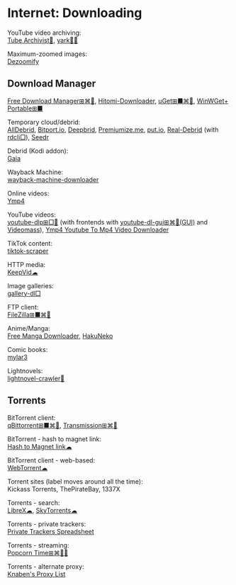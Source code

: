 # Internet: Downloading

YouTube video archiving:  
[Tube Archivist💾](https://www.tubearchivist.com/),
[yark💾🐍](https://pypi.org/project/yark/)

Maximum-zoomed images:  
[Dezoomify](https://dezoomify.ophir.dev/)

## Download Manager

[Free Download Manager⊞⌘🐧](https://www.freedownloadmanager.org/),
[Hitomi-Downloader](https://github.com/KurtBestor/Hitomi-Downloader),
[uGet⊞■⌘🐧](https://ugetdm.com/),
[WinWGet+ Portable⊞■](https://portableapps.com/apps/internet/winwget_portable)

Temporary cloud/debrid:  
[AllDebrid](https://alldebrid.com/),
[Bitport.io](https://bitport.io/),
[Deepbrid](https://www.deepbrid.com/),
[Premiumize.me](https://www.premiumize.me/),
[put.io](https://put.io/),
[Real-Debrid](https://real-debrid.com/) (with [rdcli□](https://github.com/johackim/rdcli)),
[Seedr](https://www.seedr.cc/)

Debrid (Kodi addon):  
[Gaia](https://gaiakodi.com/)

Wayback Machine:  
[wayback-machine-downloader](https://github.com/hartator/wayback-machine-downloader)

Online videos:  
[Ymp4](https://ymp4.download/en57/supported/)

YouTube videos:  
[youtube-dlp⊞□🐧](https://github.com/yt-dlp/yt-dlp) (with frontends with [youtube-dl-gui⊞⌘🐧(GUI)](https://github.com/jely2002/youtube-dl-gui) and [Videomass](https://jeanslack.github.io/Videomass/)),
[Ymp4 Youtube To Mp4 Video Downloader](https://ymp4.download/)

TikTok content:  
[tiktok-scraper](https://github.com/drawrowfly/tiktok-scraper)

HTTP media:  
[KeepVid☁](https://keepvid.com/)

Image galleries:  
[gallery-dl□](https://github.com/mikf/gallery-dl)

FTP client:  
[FileZilla⊞■⌘🐧](https://filezilla-project.org/)

Anime/Manga:  
[Free Manga Downloader](https://sourceforge.net/projects/fmd/),
[HakuNeko](https://hakuneko.download/)

Comic books:  
[mylar3](https://github.com/mylar3/mylar3)

Lightnovels:  
[lightnovel-crawler🐍](https://pypi.org/project/lightnovel-crawler/)

## Torrents

BitTorrent client:  
[qBittorrent⊞■⌘🐧](https://www.qbittorrent.org/),
[Transmission⊞⌘🐧](https://transmissionbt.com/)

BitTorrent - hash to magnet link:  
[Hash to Magnet link☁](https://www.hashtomagnet.com/)

BitTorrent client - web-based:  
[WebTorrent☁](https://webtorrent.io/)

Torrent sites (label moves around all the time):  
Kickass Torrents,
ThePirateBay,
1337X

Torrents - search:  
[LibreX☁](https://librex.devol.it/),
[SkyTorrents☁](http://www.skytorrents.me/)

Torrents - private trackers:  
[Private Trackers Spreadsheet](https://hdvinnie.github.io/Private-Trackers-Spreadsheet/)

Torrents - streaming:  
[Popcorn Time⊞⌘🐧🤖](https://github.com/popcorn-official)

Torrents - alternate proxy:  
[Knaben's Proxy List](https://knaben.info/)
